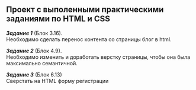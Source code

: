 ## Проект с выполенными практическими заданиями по HTML и CSS

**_Задание 1_** (Блок 3.16). <br>Необходимо сделать перенос контента со страницы блог в html.

**_Задание 2_** (Блок 4.9). <br>Необходимо изменить и доработать верстку страницы, чтобы она была максимально семантичной.

**_Задание 3_** (Блок 6.13) <br>Сверстать на HTML форму регистрации
